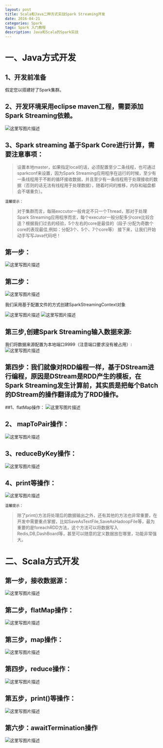 ```yaml
---
layout: post
title: Scala和Java二种方式实战Spark Streaming开发
date: 2016-04-21
categories: Spark
tags: Spark 入门教程
description: Java和Scala的Spark实战
---
```



# 一、Java方式开发

## 1、开发前准备

假定您以搭建好了Spark集群。

## 2、开发环境采用eclipse maven工程，需要添加Spark Streaming依赖。
![这里写图片描述](http://img.blog.csdn.net/20160421180540740)

## 3、Spark streaming 基于Spark Core进行计算，需要注意事项：

> 设置本地master，如果指定local的话，必须配置至少二条线程，也可通过sparkconf来设置，因为Spark Streaming应用程序在运行的时候，至少有一条线程用于不断的循环接收数据，并且至少有一条线程用于处理接收的数据（否则的话无法有线程用于处理数据），随着时间的推移，内存和磁盘都会不堪重负）。

	温馨提示：
	
>对于集群而言，每隔exccutor一般肯定不只一个Thread，那对于处理Spark Streaming应用程序而言，每个executor一般分配多少core比较合适？根据我们过去的经验，5个左右的core是最佳的（段子:分配为奇数个core的表现最佳,例如：分配3个、5个、7个core等）
接下来，让我们开始动手写写Java代码吧！

## 第一步：

![这里写图片描述](http://img.blog.csdn.net/20160421181437526)

## 第二步：

![这里写图片描述](http://img.blog.csdn.net/20160421181459698)

我们采用基于配置文件的方式创建SparkStreamingContext对象

![这里写图片描述](http://img.blog.csdn.net/20160421181522042)
![这里写图片描述](http://img.blog.csdn.net/20160421181549001)

## 第三步,创建Spark Streaming输入数据来源:

我们将数据来源配置为本地端口9999（注意端口要求没有被占用）:
![这里写图片描述](http://img.blog.csdn.net/20160421181632143)

## 第四步：我们就像对RDD编程一样，基于DStream进行编程，原因是DStream是RDD产生的模板，在Spark Streaming发生计算前，其实质是把每个Batch的DStream的操作翻译成为了RDD操作。
##1、flatMap操作：
![这里写图片描述](http://img.blog.csdn.net/20160421181703675)

## 2、 mapToPair操作：
![这里写图片描述](http://img.blog.csdn.net/20160421181731394)

## 3、reduceByKey操作：
![这里写图片描述](http://img.blog.csdn.net/20160421181840465)

## 4、print等操作：

![这里写图片描述](http://img.blog.csdn.net/20160421181919755)

	温馨提示：
	
>除了print()方法将处理后的数据输出之外，还有其他的方法也非常重要，在开发中需要重点掌握，比如SaveAsTextFile,SaveAsHadoopFile等，最为重要的是foreachRDD方法，这个方法可以将数据写入Redis,DB,DashBoard等，甚至可以随意的定义数据放在哪里，功能非常强大。

# 二、Scala方式开发

## 第一步，接收数据源：

![这里写图片描述](http://img.blog.csdn.net/20160421182105867)

## 第二步，flatMap操作：

![这里写图片描述](http://img.blog.csdn.net/20160421182126107)

## 第三步，map操作：

![这里写图片描述](http://img.blog.csdn.net/20160421182154138)

## 第四步，reduce操作：

![这里写图片描述](http://img.blog.csdn.net/20160421182214166)

## 第五步，print()等操作：

![这里写图片描述](http://img.blog.csdn.net/20160421182241916)

## 第六步：awaitTermination操作

![这里写图片描述](http://img.blog.csdn.net/20160421182307636)